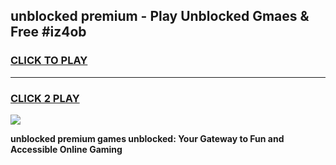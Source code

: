 
## unblocked premium - Play Unblocked Gmaes & Free #iz4ob
<h3>
<a href="https://news.freeplayer.one?title=unblocked_premium&ref=24F">CLICK TO PLAY</a></h3>
<hr>

<h3>
<a href="https://news.freeplayer.one?title=unblocked_premium&ref=24F">CLICK 2 PLAY</a>
  
</h3>

<a href="https://news.freeplayer.one?title=unblocked_premium&ref=24F/"><img src="https://clearcache.store/games.png"></a>


**unblocked premium games unblocked: Your Gateway to Fun and Accessible Online Gaming**
